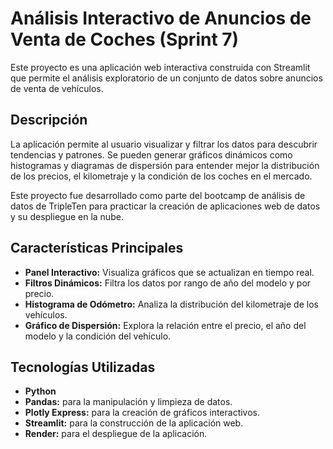 # Análisis Interactivo de Anuncios de Venta de Coches (Sprint 7)

Este proyecto es una aplicación web interactiva construida con Streamlit que permite el análisis exploratorio de un conjunto de datos sobre anuncios de venta de vehículos.

## Descripción

La aplicación permite al usuario visualizar y filtrar los datos para descubrir tendencias y patrones. Se pueden generar gráficos dinámicos como histogramas y diagramas de dispersión para entender mejor la distribución de los precios, el kilometraje y la condición de los coches en el mercado.

Este proyecto fue desarrollado como parte del bootcamp de análisis de datos de TripleTen para practicar la creación de aplicaciones web de datos y su despliegue en la nube.

## Características Principales

* **Panel Interactivo:** Visualiza gráficos que se actualizan en tiempo real.
* **Filtros Dinámicos:** Filtra los datos por rango de año del modelo y por precio.
* **Histograma de Odómetro:** Analiza la distribución del kilometraje de los vehículos.
* **Gráfico de Dispersión:** Explora la relación entre el precio, el año del modelo y la condición del vehículo.

## Tecnologías Utilizadas

* **Python**
* **Pandas:** para la manipulación y limpieza de datos.
* **Plotly Express:** para la creación de gráficos interactivos.
* **Streamlit:** para la construcción de la aplicación web.
* **Render:** para el despliegue de la aplicación.